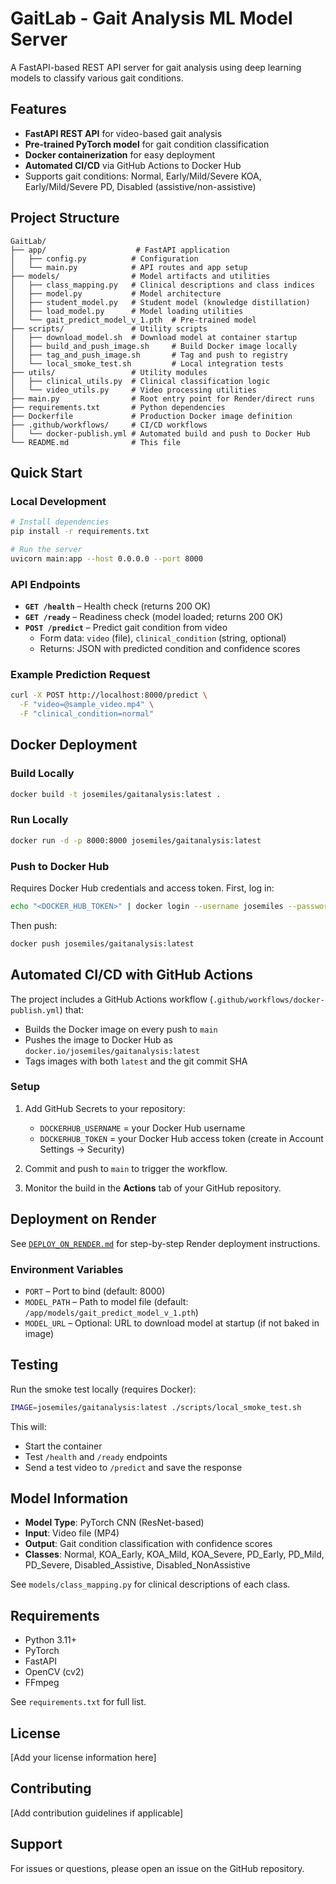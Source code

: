 # GaitLab - Gait Analysis ML Model Server

A FastAPI-based REST API server for gait analysis using deep learning models to classify various gait conditions.

## Features

- **FastAPI REST API** for video-based gait analysis
- **Pre-trained PyTorch model** for gait condition classification
- **Docker containerization** for easy deployment
- **Automated CI/CD** via GitHub Actions to Docker Hub
- Supports gait conditions: Normal, Early/Mild/Severe KOA, Early/Mild/Severe PD, Disabled (assistive/non-assistive)

## Project Structure

```
GaitLab/
├── app/                    # FastAPI application
│   ├── config.py          # Configuration
│   └── main.py            # API routes and app setup
├── models/                # Model artifacts and utilities
│   ├── class_mapping.py   # Clinical descriptions and class indices
│   ├── model.py           # Model architecture
│   ├── student_model.py   # Student model (knowledge distillation)
│   ├── load_model.py      # Model loading utilities
│   └── gait_predict_model_v_1.pth  # Pre-trained model
├── scripts/               # Utility scripts
│   ├── download_model.sh  # Download model at container startup
│   ├── build_and_push_image.sh     # Build Docker image locally
│   ├── tag_and_push_image.sh       # Tag and push to registry
│   └── local_smoke_test.sh         # Local integration tests
├── utils/                 # Utility modules
│   ├── clinical_utils.py  # Clinical classification logic
│   └── video_utils.py     # Video processing utilities
├── main.py                # Root entry point for Render/direct runs
├── requirements.txt       # Python dependencies
├── Dockerfile             # Production Docker image definition
├── .github/workflows/     # CI/CD workflows
│   └── docker-publish.yml # Automated build and push to Docker Hub
└── README.md              # This file
```

## Quick Start

### Local Development

```bash
# Install dependencies
pip install -r requirements.txt

# Run the server
uvicorn main:app --host 0.0.0.0 --port 8000
```

### API Endpoints

- **`GET /health`** – Health check (returns 200 OK)
- **`GET /ready`** – Readiness check (model loaded; returns 200 OK)
- **`POST /predict`** – Predict gait condition from video
  - Form data: `video` (file), `clinical_condition` (string, optional)
  - Returns: JSON with predicted condition and confidence scores

### Example Prediction Request

```bash
curl -X POST http://localhost:8000/predict \
  -F "video=@sample_video.mp4" \
  -F "clinical_condition=normal"
```

## Docker Deployment

### Build Locally

```bash
docker build -t josemiles/gaitanalysis:latest .
```

### Run Locally

```bash
docker run -d -p 8000:8000 josemiles/gaitanalysis:latest
```

### Push to Docker Hub

Requires Docker Hub credentials and access token. First, log in:

```bash
echo "<DOCKER_HUB_TOKEN>" | docker login --username josemiles --password-stdin
```

Then push:

```bash
docker push josemiles/gaitanalysis:latest
```

## Automated CI/CD with GitHub Actions

The project includes a GitHub Actions workflow (`.github/workflows/docker-publish.yml`) that:
- Builds the Docker image on every push to `main`
- Pushes the image to Docker Hub as `docker.io/josemiles/gaitanalysis:latest`
- Tags images with both `latest` and the git commit SHA

### Setup

1. Add GitHub Secrets to your repository:
   - `DOCKERHUB_USERNAME` = your Docker Hub username
   - `DOCKERHUB_TOKEN` = your Docker Hub access token (create in Account Settings → Security)

2. Commit and push to `main` to trigger the workflow.

3. Monitor the build in the **Actions** tab of your GitHub repository.

## Deployment on Render

See [`DEPLOY_ON_RENDER.md`](DEPLOY_ON_RENDER.md) for step-by-step Render deployment instructions.

### Environment Variables

- `PORT` – Port to bind (default: 8000)
- `MODEL_PATH` – Path to model file (default: `/app/models/gait_predict_model_v_1.pth`)
- `MODEL_URL` – Optional: URL to download model at startup (if not baked in image)

## Testing

Run the smoke test locally (requires Docker):

```bash
IMAGE=josemiles/gaitanalysis:latest ./scripts/local_smoke_test.sh
```

This will:
- Start the container
- Test `/health` and `/ready` endpoints
- Send a test video to `/predict` and save the response

## Model Information

- **Model Type**: PyTorch CNN (ResNet-based)
- **Input**: Video file (MP4)
- **Output**: Gait condition classification with confidence scores
- **Classes**: Normal, KOA_Early, KOA_Mild, KOA_Severe, PD_Early, PD_Mild, PD_Severe, Disabled_Assistive, Disabled_NonAssistive

See `models/class_mapping.py` for clinical descriptions of each class.

## Requirements

- Python 3.11+
- PyTorch
- FastAPI
- OpenCV (cv2)
- FFmpeg

See `requirements.txt` for full list.

## License

[Add your license information here]

## Contributing

[Add contribution guidelines if applicable]

## Support

For issues or questions, please open an issue on the GitHub repository.
